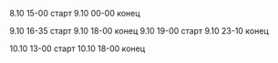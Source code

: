 8.10 15-00 старт
9.10 00-00 конец

9.10 16-35 старт
9.10 18-00 конец
9.10 19-00 старт
9.10 23-10 конец

10.10 13-00 старт
10.10 18-00 конец